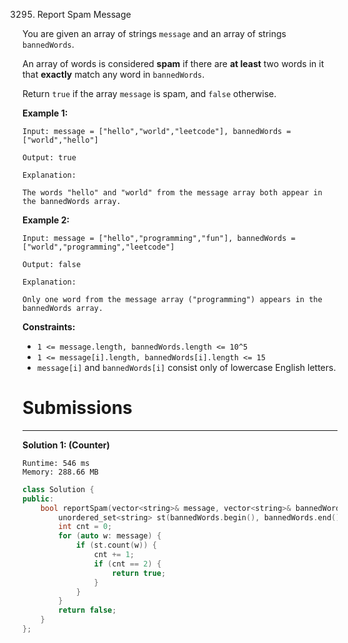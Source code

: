 3295. Report Spam Message

You are given an array of strings `message` and an array of strings `bannedWords`.

An array of words is considered **spam** if there are **at least** two words in it that **exactly** match any word in `bannedWords`.

Return `true` if the array `message` is spam, and `false` otherwise.

 

**Example 1:**
```
Input: message = ["hello","world","leetcode"], bannedWords = ["world","hello"]

Output: true

Explanation:

The words "hello" and "world" from the message array both appear in the bannedWords array.
```

**Example 2:**
```
Input: message = ["hello","programming","fun"], bannedWords = ["world","programming","leetcode"]

Output: false

Explanation:

Only one word from the message array ("programming") appears in the bannedWords array.
```
 

**Constraints:**

* `1 <= message.length, bannedWords.length <= 10^5`
* `1 <= message[i].length, bannedWords[i].length <= 15`
* `message[i]` and `bannedWords[i]` consist only of lowercase English letters.

# Submissions
---
**Solution 1: (Counter)**
```
Runtime: 546 ms
Memory: 288.66 MB
```
```c++
class Solution {
public:
    bool reportSpam(vector<string>& message, vector<string>& bannedWords) {
        unordered_set<string> st(bannedWords.begin(), bannedWords.end());
        int cnt = 0;
        for (auto w: message) {
            if (st.count(w)) {
                cnt += 1;
                if (cnt == 2) {
                    return true;
                }
            }
        }
        return false;
    }
};
```
